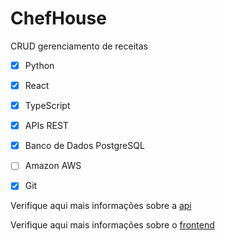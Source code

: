 # ChefHouse

CRUD gerenciamento de receitas

- [x] Python
- [x] React
- [x] TypeScript
- [x] APIs REST
- [x] Banco de Dados PostgreSQL
- [ ] Amazon AWS 
- [x] Git


Verifique aqui mais informações sobre a [api](./backend/README.md)

Verifique aqui mais informações sobre o [frontend](./frontend/README.md)